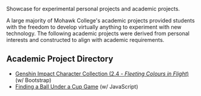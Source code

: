 Showcase for experimental personal projects and academic projects.

A large majority of Mohawk College's academic projects provided students with the freedom to develop virtually anything to experiment with new technology. The following academic projects were derived from personal interests and constructed to align with academic requirements.

## Academic Project Directory
- <a href="https://kkanyu.github.io/showcase/bs_genshin/index.html">Genshin Impact Character Collection (2.4 - _Fleeting Colours in Flight_)</a> (w/ Bootstrap) 
- <a href="https://kkanyu.github.io/showcase/js_ballSearch/index.html">Finding a Ball Under a Cup Game</a> (w/ JavaScript)

